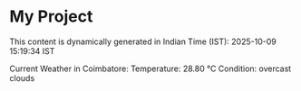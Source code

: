 # My Project

This content is dynamically generated in Indian Time (IST): 2025-10-09 15:19:34 IST


Current Weather in Coimbatore:
Temperature: 28.80 °C
Condition: overcast clouds
